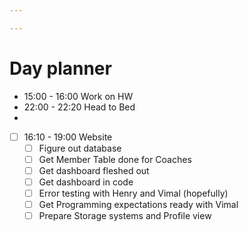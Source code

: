 ```yaml
---

---
```


# Day planner

- 15:00 - 16:00  Work on HW
- 22:00 - 22:20 Head to Bed
- 
- [ ] 16:10 - 19:00 Website
	- [ ] Figure out database
	- [ ] Get Member Table done for Coaches
	- [ ] Get dashboard fleshed out
	- [ ] Get dashboard in code
	- [ ] Error testing with Henry and Vimal (hopefully)
	- [ ] Get Programming expectations ready with Vimal
	- [ ] Prepare Storage systems and Profile view